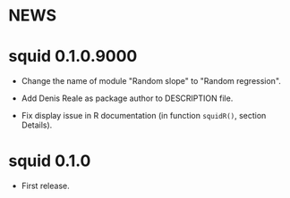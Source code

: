 # NEWS

# squid 0.1.0.9000

* Change the name of module "Random slope" to "Random regression".

* Add Denis Reale as package author to DESCRIPTION file. 

* Fix display issue in R documentation (in function `squidR()`, section Details).


# squid 0.1.0

* First release.

